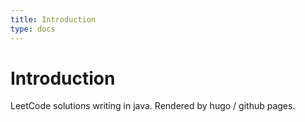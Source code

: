 ```yaml
---
title: Introduction
type: docs
---
```


# Introduction

LeetCode solutions writing in java. Rendered by hugo / github pages.
